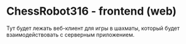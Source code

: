 # ChessRobot316 - frontend (web)
Тут будет лежать веб-клиент для игры в шахматы, который будет взаимодействовать с серверным приложением.
